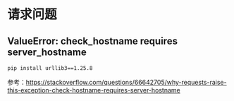 # 请求问题

## ValueError: check_hostname requires server_hostname

    pip install urllib3==1.25.8
    
参考：https://stackoverflow.com/questions/66642705/why-requests-raise-this-exception-check-hostname-requires-server-hostname